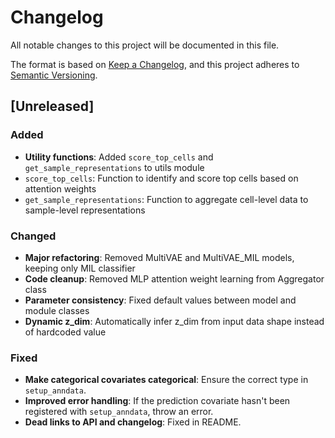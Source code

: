 # Changelog

All notable changes to this project will be documented in this file.

The format is based on [Keep a Changelog][],
and this project adheres to [Semantic Versioning][].

[keep a changelog]: https://keepachangelog.com/en/1.0.0/
[semantic versioning]: https://semver.org/spec/v2.0.0.html

## [Unreleased]

### Added

- **Utility functions**: Added `score_top_cells` and `get_sample_representations` to utils module
- `score_top_cells`: Function to identify and score top cells based on attention weights
- `get_sample_representations`: Function to aggregate cell-level data to sample-level representations

### Changed

- **Major refactoring**: Removed MultiVAE and MultiVAE_MIL models, keeping only MIL classifier
- **Code cleanup**: Removed MLP attention weight learning from Aggregator class
- **Parameter consistency**: Fixed default values between model and module classes
- **Dynamic z_dim**: Automatically infer z_dim from input data shape instead of hardcoded value

### Fixed

- **Make categorical covariates categorical**: Ensure the correct type in `setup_anndata`.
- **Improved error handling**: If the prediction covariate hasn't been registered with `setup_anndata`, throw an error.
- **Dead links to API and changelog**: Fixed in README.
